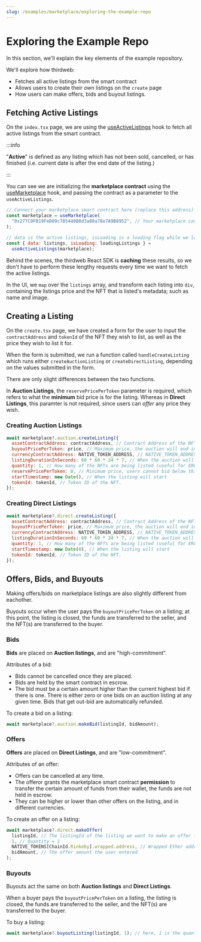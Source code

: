 ```yaml
---
slug: /examples/marketplace/exploring-the-example-repo
---
```


# Exploring the Example Repo

In this section, we'll explain the key elements of the example repository.

We'll explore how thirdweb:

- Fetches all active listings from the smart contract
- Allows users to create their own listings on the `create` page
- How users can make offers, bids and buyout listings.

## Fetching Active Listings

On the `index.tsx` page, we are using the [useActiveListings](https://portal.thirdweb.com/react/react.useactivelistings) hook to fetch all active listings from the smart contract.

:::info

"**Active**" is defined as any listing which has not been sold, cancelled, or has finished (i.e. current date is after the end date of the listing.)

:::

You can see we are initializing the **marketplace contract** using the [useMarketplace](https://portal.thirdweb.com/react/react.usemarketplace) hook, and passing the contract as a parameter to the `useActiveListings`.

```jsx
// Connect your marketplace smart contract here (replace this address)
const marketplace = useMarketplace(
  "0x277C0FB19FeD09c785448B8d3a80a78e7A9B8952", // Your marketplace contract address here
);

// data is the active listings, isLoading is a loading flag while we load the listings.
const { data: listings, isLoading: loadingListings } =
  useActiveListings(marketplace);
```

Behind the scenes, the thirdweb React SDK is **caching** these results, so we don't have to perform these lengthy requests every time we want to fetch the active listings.

In the UI, we `map` over the `listings` array, and transform each listing into `div`, containing
the listings price and the NFT that is listed's metadata; such as name and image.

## Creating a Listing

On the `create.tsx` page, we have created a form for the user to input the `contractAddress` and
`tokenId` of the NFT they wish to list, as well as the price they wish to list it for.

When the form is submitted, we run a function called `handleCreateListing` which
runs either `createAuctionListing` or `createDirectListing`, depending on the values submitted in the form.

There are only slight differences between the two functions.

In **Auction Listings**, the `reservePricePerToken` parameter is required, which refers to what
the **minimum** bid price is for the listing. Whereas in **Direct Listings**, this paramter is
not required, since users can _offer_ any price they wish.

### Creating Auction Listings

```jsx
await marketplace?.auction.createListing({
  assetContractAddress: contractAddress, // Contract Address of the NFT
  buyoutPricePerToken: price, // Maximum price, the auction will end immediately if a user pays this price.
  currencyContractAddress: NATIVE_TOKEN_ADDRESS, // NATIVE_TOKEN_ADDRESS is the crpyto curency that is native to the network. i.e. Rinkeby ETH.
  listingDurationInSeconds: 60 * 60 * 24 * 7, // When the auction will be closed and no longer accept bids (1 Week)
  quantity: 1, // How many of the NFTs are being listed (useful for ERC 1155 tokens)
  reservePricePerToken: 0, // Minimum price, users cannot bid below this amount
  startTimestamp: new Date(), // When the listing will start
  tokenId: tokenId, // Token ID of the NFT.
});
```

### Creating Direct Listings

```jsx
await marketplace?.direct.createListing({
  assetContractAddress: contractAddress, // Contract Address of the NFT
  buyoutPricePerToken: price, // Maximum price, the auction will end immediately if a user pays this price.
  currencyContractAddress: NATIVE_TOKEN_ADDRESS, // NATIVE_TOKEN_ADDRESS is the crpyto curency that is native to the network. i.e. Rinkeby ETH.
  listingDurationInSeconds: 60 * 60 * 24 * 7, // When the auction will be closed and no longer accept bids (1 Week)
  quantity: 1, // How many of the NFTs are being listed (useful for ERC 1155 tokens)
  startTimestamp: new Date(0), // When the listing will start
  tokenId: tokenId, // Token ID of the NFT.
});
```

## Offers, Bids, and Buyouts

Making offers/bids on marketplace listings are also slightly different from eachother.

Buyouts occur when the user pays the `buyoutPricePerToken` on a listing; at this point, the listing is closed, the funds are transferred to the seller, and the NFT(s) are transferred to the buyer.

### Bids

**Bids** are placed on **Auction listings**, and are "high-commitment".

Attributes of a bid:

- Bids cannot be cancelled once they are placed.
- Bids are held by the smart contract in escrow.
- The bid must be a certain amount higher than the current highest bid if there is one. There is either zero or one bids on an auction listing at any given time. Bids that get out-bid are automatically refunded.

To create a bid on a listing:

```jsx
await marketplace?.auction.makeBid(listingId, bidAmount);
```

### Offers

**Offers** are placed on **Direct Listings**, and are "low-commitment".

Attributes of an offer:

- Offers can be cancelled at any time.
- The offeror grants the marketplace smart contract **permission** to transfer the certain amount of funds from their wallet, the funds are not held in escrow.
- They can be higher or lower than other offers on the listing, and in different currencies.

To create an offer on a listing:

```jsx
await marketplace?.direct.makeOffer(
  listingId, // The listingId of the listing we want to make an offer for
  1, // Quantity = 1
  NATIVE_TOKENS[ChainId.Rinkeby].wrapped.address, // Wrapped Ether address on Rinkeby
  bidAmount, // The offer amount the user entered
);
```

### Buyouts

Buyouts act the same on both **Auction listings** and **Direct Listings**.

When a buyer pays the `buyoutPricePerToken` on a listing, the listing is closed, the funds are transferred to the seller, and the NFT(s) are transferred to the buyer.

To buy a listing:

```jsx
await marketplace?.buyoutListing(listingId, 1); // here, 1 is the quantity to buy
```
